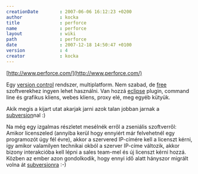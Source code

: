 ```yaml
---
creationDate        : 2007-06-06 16:12:23 +0200 
author              : kocka 
title               : perforce 
name                : perforce 
layout              : wiki 
path                : perforce 
date                : 2007-12-18 14:50:47 +0100 
version             : 4 
creator             : kocka 
---
```

[http://www.perforce.com/](http://www.perforce.com/)

Egy [version control](version%20control.html) rendszer, multiplatform. Nem szabad, de [free](Open%20Source.html) szoftverekhez ingyen lehet használni. Van hozzá [eclipse](Eclipse.html) plugin, command line és grafikus kliens, webes kliens, proxy elé, meg egyéb kütyük.

Akik megis a kijart utat akarjak jarni azok talan jobban jarnak a [subversion](subversion.html)nal :)

Na még egy izgalmas részletet mesélnék erről a zseniális szoftverről: Amikor licenszeled (annyiba kerül hogy ennyiért már felvehetnél egy programozót úgy fél évre), akkor a szervered IP-címére kell a licenszt kérni, így amikor valamilyen technikai okból a szerver IP-címe változik, akkor bizony interakcióba kell lépni a sales team-mel és új licenszt kérni hozzá. Közben az ember azon gondolkodik, hogy ennyi idő alatt hányszor migrált volna át [subversionra](subversion.html) :-)


